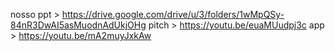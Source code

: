nosso ppt >  https://drive.google.com/drive/u/3/folders/1wMpQSy-84nR3DwAI5asMuodnAdUkjOHg
pitch > https://youtu.be/euaMUudpj3c
app > https://youtu.be/mA2muyJxkAw
